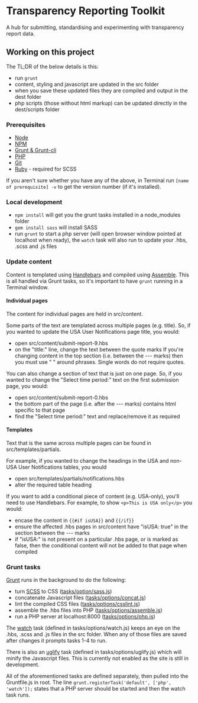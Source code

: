 # Transparency Reporting Toolkit
A hub for submitting, standardising and experimenting with transparency report data.

## Working on this project
The TL;DR of the below details is this:
- run `grunt`
- content, styling and javascript are updated in the src folder
- when you save these updated files they are compiled and output in the dest folder
- php scripts (those without html markup) can be updated directly in the dest/scripts folder

### Prerequisites
- [Node](https://nodejs.org/en/)
- [NPM](http://npmjs.com/)
- [Grunt & Grunt-cli](http://gruntjs.com/)
- [PHP](http://php.net/)
- [Git](https://git-scm.com/)
- [Ruby](https://www.ruby-lang.org/en/) - required for SCSS

If you aren't sure whether you have any of the above, in Terminal run `[name of prerequisite] -v` to get the version number (if it's installed).

### Local development
- `npm install` will get you the grunt tasks installed in a node_modules folder
- `gem install sass` will install SASS
- run `grunt` to start a php server (will open browser window pointed at localhost when ready), the `watch` task will also run to update your .hbs, .scss and .js files

### Update content
Content is templated using [Handlebars](http://handlebarsjs.com/) and compiled using [Assemble](http://assemble.io/). This is all handled via Grunt tasks, so it's important to have `grunt` running in a Terminal window.

#### Individual pages
The content for individual pages are held in src/content.

Some parts of the text are templated across multiple pages (e.g. title). So, if you wanted to update the USA User Notifications page title, you would:
- open src/content/submit-report-9.hbs
- on the "title:" line, change the text between the quote marks
If you're changing content in the top section (i.e. between the --- marks) then you must use " " around phrases. Single words do not require quotes.

You can also change a section of text that is just on one page. So, if you wanted to change the "Select time period:" text on the first submission page, you would:
- open src/content/submit-report-0.hbs
- the bottom part of the page (i.e. after the --- marks) contains html specific to that page
- find the "Select time period:" text and replace/remove it as required

#### Templates
Text that is the same across multiple pages can be found in src/templates/partials.

For example, if you wanted to change the headings in the USA and non-USA User Notifications tables, you would
- open src/templates/partials/notifications.hbs
- alter the required table heading

If you want to add a conditional piece of content (e.g. USA-only), you'll need to use Handlebars. For example, to show `<p>This is USA only</p>` you would:
- encase the content in `{{#if isUSA}}` and `{{/if}}`
- ensure the affected .hbs pages in src/content have "isUSA: true" in the section between the --- marks
- if "isUSA:" is not present on a particular .hbs page, or is marked as false, then the conditional content will not be added to that page when compiled

### Grunt tasks
[Grunt](http://gruntjs.com/) runs in the background to do the following:
- turn [SCSS](http://sass-lang.com/) to CSS ([tasks/option/sass.js](https://www.npmjs.com/package/grunt-contrib-sass))
- concatenate Javascript files ([tasks/options/concat.js](https://www.npmjs.com/package/grunt-contrib-concat))
- lint the compiled CSS files ([tasks/options/csslint.js](https://www.npmjs.com/package/grunt-contrib-csslint))
- assemble the .hbs files into PHP ([tasks/options/assemble.js](https://www.npmjs.com/package/grunt-assemble))
- run a PHP server at localhost:8000 ([tasks/options/php.js](https://www.npmjs.com/package/grunt-php))

The [watch](https://www.npmjs.com/package/grunt-contrib-watch) task (defined in tasks/options/watch.js) keeps an eye on the .hbs, .scss and .js files in the src folder. When any of those files are saved after changes it prompts tasks 1-4 to run.

There is also an [uglify](https://www.npmjs.com/package/grunt-contrib-uglify) task (defined in tasks/options/uglify.js) which will minify the Javascript files. This is currently not enabled as the site is still in development.

All of the aforementioned tasks are defined separately, then pulled into the Gruntfile.js in root. The line `grunt.registerTask('default', ['php', 'watch']);` states that a PHP server should be started and then the watch task runs.